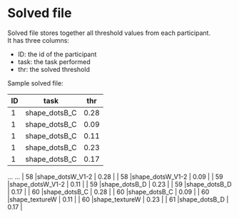 # Solved file
Solved file stores together all threshold values from each participant.   
It has three columns: 
- ID: the id of the participant
- task: the task performed
- thr: the solved threshold

Sample solved file:


|  ID  |  task        |  thr  |
|------|--------------|-------|
|  1   |shape_dotsB_C |	0.28  |
|  1   |shape_dotsB_C |	0.09  |
|  1   |shape_dotsB_C |	0.11  |
|  1   |shape_dotsB_C |	0.23  |
|  1   |shape_dotsB_C |	0.17  |
... ...
|  58   |shape_dotsW_V1-2 |	0.28  |
|  58   |shape_dotsW_V1-2 |	0.09  |
|  59   |shape_dotsW_V1-2 |	0.11  |
|  59   |shape_dotsB_D |	0.23  |
|  59   |shape_dotsB_D |	0.17  |
|  60   |shape_dotsB_C |	0.28  |
|  60   |shape_dotsB_C |	0.09  |
|  60   |shape_textureW |	0.11  |
|  60   |shape_textureW |	0.23  |
|  61   |shape_dotsB_D |	0.17  |